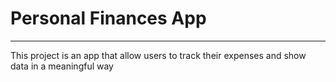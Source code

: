 # Personal Finances App

---

This project is an app that allow users to track their expenses and show data in a meaningful way
